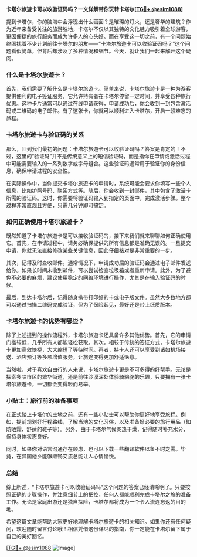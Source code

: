 **卡塔尔旅遊卡可以收验证码吗？一文详解带你玩转卡塔尔[[TG💪+ @esim1088](https://t.me/s/esim1088)]**

提到卡塔尔，你的脑海中会浮现出什么画面？是璀璨的灯火，还是奢华的建筑？作为近年来备受关注的旅游胜地，卡塔尔不仅以其独特的文化魅力吸引着全球游客，更因便捷的旅行服务而成为许多人的心头好。而在享受这一切之前，有一个问题始终困扰着不少计划前往卡塔尔的朋友——“卡塔尔旅遊卡可以收验证码吗？”这个问题看似简单，但背后却涉及了多种情况和细节。今天，就让我们一起来解开这个疑问。

### 什么是卡塔尔旅遊卡？

首先，我们需要了解什么是卡塔尔旅遊卡。简单来说，卡塔尔旅遊卡是一种为游客提供便利的电子签证服务，它允许持有者在卡塔尔停留一定时间，并享受各种旅行优惠。这种卡片通常可以通过在线申请获得，申请成功后，你会收到一封包含激活码或二维码的电子邮件。有了这张卡，你就可以顺利进入卡塔尔，开启一段难忘的旅程。

### 卡塔尔旅遊卡与验证码的关系

那么，回到我们最初的问题：卡塔尔旅遊卡可以收验证码吗？答案是肯定的！不过，这里的“验证码”并不是传统意义上的短信验证码，而是指你在申请或激活过程中可能需要输入的一系列数字或字母组合。这些验证码通常用于验证你的身份信息，确保申请过程的安全性。

在实际操作中，当你提交卡塔尔旅遊卡的申请时，系统可能会要求你填写一些个人信息，比如护照号码、联系方式等。随后，你会收到一封邮件，其中包含了激活卡所需的验证码。这时，你需要将验证码输入到指定的页面中，完成激活步骤。整个过程非常直观且方便，只需几分钟即可搞定。

### 如何正确使用卡塔尔旅遊卡？

既然知道了卡塔尔旅遊卡是可以接收验证码的，接下来我们就来聊聊如何正确使用它。首先，在申请过程中，请务必确保提供的所有信息都是准确无误的。一旦提交申请，你就无法直接修改某些关键信息，因此仔细核对是非常重要的一步。

其次，记得及时查收邮件。通常情况下，申请成功后的验证码会通过电子邮件发送给你。如果长时间未收到邮件，可以尝试检查垃圾箱或者重新申请。此外，为了避免不必要的麻烦，建议使用稳定的网络环境进行操作，尤其是在输入验证码的时候。

最后，到达卡塔尔后，记得随身携带打印好的卡或电子版文件。虽然大多数地方都可以通过扫描二维码完成验证，但为了保险起见，最好还是带上纸质版本。

### 卡塔尔旅遊卡的优势有哪些？

除了上述提到的操作流程外，卡塔尔旅遊卡还具备许多其他优势。首先，它的申请门槛较低，几乎所有人都能轻松获取。其次，相较于传统的签证方式，卡塔尔旅遊卡更加高效快捷，大大缩短了等待时间。再者，持卡人还可以享受到诸如机场接送、酒店预订等多项增值服务，让旅途变得更加舒适惬意。

当然啦，对于喜欢自由行的人来说，卡塔尔旅遊卡更是不可多得的好帮手。无论是探索多哈市区的繁华街道，还是前往沙漠深处体验骑骆驼的乐趣，只要拥有一张卡塔尔旅遊卡，一切都会变得轻而易举。

### 小贴士：旅行前的准备事项

在正式踏上卡塔尔的土地之前，还有一些小贴士可以帮助你更好地享受旅程。例如，提前规划好行程路线，了解当地的文化习俗，以及准备好必要的旅行用品（如防晒霜、舒适的鞋子等）。另外，由于卡塔尔气候炎热干燥，记得随时补充水分，保持身体状态良好。

同时，如果你对语言沟通存在顾虑，也可以下载一些翻译软件以备不时之需。毕竟，在异国他乡能够顺畅交流总能让人心情愉悦。

### 总结

综上所述，“卡塔尔旅遊卡可以收验证码吗”这个问题的答案已经清晰明了。只要按照正确的步骤操作，并注意细节上的把控，任何人都能顺利完成卡塔尔之旅的准备工作。无论是家庭出游还是独自探险，卡塔尔都将成为一个令人流连忘返的目的地。

希望这篇文章能帮助大家更好地理解卡塔尔旅遊卡的相关知识。如果你还有任何疑问，欢迎随时留言讨论哦！相信凭借这份详尽的指南，你一定能在卡塔尔留下属于自己的美好回忆。

[[TG💪+ @esim1088](https://t.me/s/esim1088) ![Image](https://i.postimg.cc/4NQfJmqS/Snipaste-2025-05-13-00-14-12.png)]